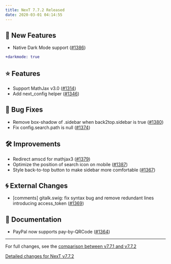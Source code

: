 ```yaml
---
title: NexT 7.7.2 Released
date: 2020-03-01 04:14:55
---
```


## 🌟 New Features

- Native Dark Mode support ([#1386](https://github.com/theme-next/hexo-theme-next/pull/1386))
```diff
+darkmode: true
```

## ⭐ Features

- Support MathJax v3.0 ([#1314](https://github.com/theme-next/hexo-theme-next/pull/1314))
- Add next_config helper ([#1346](https://github.com/theme-next/hexo-theme-next/pull/1346))

## 🐞 Bug Fixes

- Remove box-shadow of .sidebar when back2top.sidebar is true ([#1380](https://github.com/theme-next/hexo-theme-next/pull/1380))
- Fix config.search.path is null ([#1374](https://github.com/theme-next/hexo-theme-next/pull/1374))

## 🛠 Improvements

- Redirect amscd for mathjax3 ([#1379](https://github.com/theme-next/hexo-theme-next/pull/1379))
- Optimize the position of search icon on mobile ([#1387](https://github.com/theme-next/hexo-theme-next/pull/1387))
- Style back-to-top button to make sidebar more comfortable ([#1367](https://github.com/theme-next/hexo-theme-next/pull/1367))

## 🌀 External Changes

- [comments] gitalk.swig: fix syntax bug and remove redundant lines introducing access_token ([#1369](https://github.com/theme-next/hexo-theme-next/pull/1369))

## 📖 Documentation

- PayPal now supports pay-by-QRCode ([#1364](https://github.com/theme-next/hexo-theme-next/pull/1364))

***

For full changes, see the [comparison between v7.7.1 and v7.7.2](https://github.com/theme-next/hexo-theme-next/compare/v7.7.1...v7.7.2)


[Detailed changes for NexT v7.7.2](https://github.com/theme-next/hexo-theme-next/releases/tag/v7.7.2)
